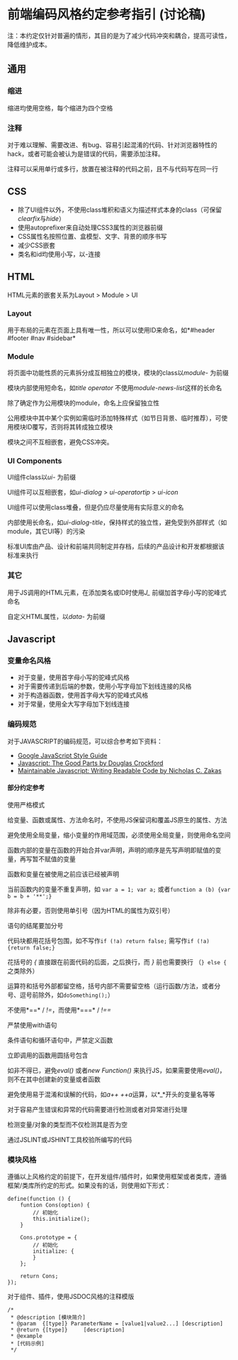 # 前端编码风格约定参考指引 (讨论稿)

注：本约定仅针对普遍的情形，其目的是为了减少代码冲突和耦合，提高可读性，降低维护成本。

## 通用

### 缩进

缩进均使用空格，每个缩进为四个空格

### 注释

对于难以理解、需要改进、有bug、容易引起混淆的代码、针对浏览器特性的hack，或者可能会被认为是错误的代码，需要添加注释。

注释可以采用单行或多行，放置在被注释的代码之前，且不与代码写在同一行

## CSS

- 除了UI组件以外，不使用class堆积和语义为描述样式本身的class（可保留*clearfix*与*hide*）
- 使用autoprefixer来自动处理CSS3属性的浏览器前缀
- CSS属性名按照位置、盒模型、文字、背景的顺序书写
- 减少CSS嵌套
- 类名和id均使用小写，以-连接

## HTML

HTML元素的嵌套关系为Layout > Module > UI

### Layout

用于布局的元素在页面上具有唯一性，所以可以使用ID来命名，如*#header #footer #nav #sidebar*

### Module

将页面中功能性质的元素拆分成互相独立的模块，模块的class以*module-* 为前缀

模块内部使用短命名，如*title* *operator* 不使用*module-news-list*这样的长命名

除了确定作为公用模块的module，命名上应保留独立性

公用模块中其中某个实例如需临时添加特殊样式（如节日背景、临时推荐），可使用模块ID覆写，否则将其转成独立模块

模块之间不互相嵌套，避免CSS冲突。

### UI Components

UI组件class以*ui-* 为前缀

UI组件可以互相嵌套，如*ui-dialog* > *ui-operatortip* > *ui-icon*

UI组件可以使用class堆叠，但是仍应尽量使用有实际意义的命名

内部使用长命名，如*ui-dialog-title*，保持样式的独立性，避免受到外部样式（如module，其它UI等）的污染

标准UI库由产品、设计和前端共同制定并存档，后续的产品设计和开发都根据该标准来执行

### 其它

用于JS调用的HTML元素，在添加类名或ID时使用*J_* 前缀加首字母小写的驼峰式命名

自定义HTML属性，以*data-* 为前缀

## Javascript

### 变量命名风格

- 对于变量，使用首字母小写的驼峰式风格
- 对于需要传递到后端的参数，使用小写字母加下划线连接的风格
- 对于构造器函数，使用首字母大写的驼峰式风格
- 对于常量，使用全大写字母加下划线连接

### 编码规范

对于JAVASCRIPT的编码规范，可以综合参考如下资料：

- [Google JavaScript Style Guide](http://google-styleguide.googlecode.com/svn/trunk/javascriptguide.xml)
- [Javascript: The Good Parts by Douglas Crockford](http://book.douban.com/subject/11874748/)
- [Maintainable Javascript: Writing Readable Code by Nicholas C. Zakas](http://book.douban.com/subject/21792530/)

#### 部分约定参考

使用严格模式

给变量、函数或属性、方法命名时，不使用JS保留词和覆盖JS原生的属性、方法

避免使用全局变量，缩小变量的作用域范围，必须使用全局变量，则使用命名空间

函数内部的变量在函数的开始合并var声明，声明的顺序是先写声明即赋值的变量，再写暂不赋值的变量

函数和变量在被使用之前应该已经被声明

当前函数内的变量不重复声明，如 ```var a = 1; var a;``` 或者```function a (b) {var b = b + '**';}```

除非有必要，否则使用单引号（因为HTML的属性为双引号）

语句的结尾要加分号

代码块都用花括号包围，如不写作```if (!a) return false;``` 需写作```if (!a) {return false;}```

花括号的 *{* 直接跟在前面代码的后面，之后换行，而 *}* 前也需要换行 （```} else {``` 之类除外）

运算符和括号外部都留空格，括号内部不需要留空格（运行函数/方法，或者分号、逗号前除外，如```doSomething();```）

不使用*==* / *!=*，而使用*===* / *!==*

严禁使用with语句

条件语句和循环语句中，严禁定义函数

立即调用的函数用圆括号包含

如非不得已，避免*eval()* 或者*new Function()* 来执行JS，如果需要使用*eval()*，则不在其中创建新的变量或者函数

避免使用易于混淆和误解的代码，如*a++* *++a*运算，以*_*开头的变量名等等

对于容易产生错误和异常的代码需要进行检测或者对异常进行处理

检测变量/对象的类型而不仅检测其是否为空

通过JSLINT或JSHINT工具校验所编写的代码

### 模块风格

遵循以上风格约定的前提下，在开发组件/插件时，如果使用框架或者类库，遵循框架/类库所约定的形式。如果没有的话，则使用如下形式：

    define(function () {
        funtion Cons(option) {
            // 初始化
            this.initialize();
        }

        Cons.prototype = {
            // 初始化
            initialize: {
            }
        };

        return Cons;
    });

对于组件、插件，使用JSDOC风格的注释模版

    /*
     * @description [模块简介]
     * @param  {[type]} ParameterName = [value1|value2...] [description]
     * @return {[type]}     [description]
     * @example 
     * [代码示例]
     */